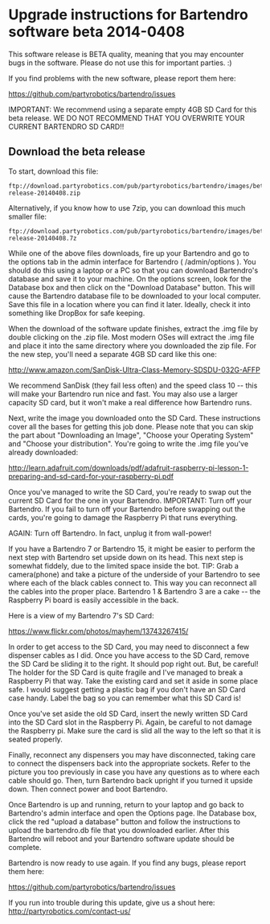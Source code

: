 Upgrade instructions for Bartendro software beta 2014-0408
==========================================================

This software release is BETA quality, meaning that you may encounter bugs in the software.
Please do not use this for important parties. :)

If you find problems with the new software, please report them here:

   https://github.com/partyrobotics/bartendro/issues

IMPORTANT: We recommend using a separate empty 4GB SD Card for this beta release. WE DO NOT
RECOMMEND THAT YOU OVERWRITE YOUR CURRENT BARTENDRO SD CARD!!

Download the beta release
-------------------------

To start, download this file:

    ftp://download.partyrobotics.com/pub/partyrobotics/bartendro/images/beta-release-20140408.zip

Alternatively, if you know how to use 7zip, you can download this much smaller file:

    ftp://download.partyrobotics.com/pub/partyrobotics/bartendro/images/beta-release-20140408.7z

While one of the above files downloads, fire up your Bartendro and go to the options tab
in the admin interface for Bartendro ( /admin/options ). You should do this using a laptop or a PC
so that you can download Bartendro's database and save it to your machine. On the options
screen, look for the Database box and then click on the "Download Database" button. This will cause
the Bartendro database file to be downloaded to your local computer. Save this file in a location
where you can find it later. Ideally, check it into something like DropBox for safe keeping.

When the download of the software update finishes, extract the .img file by double clicking on
the .zip file. Most modern OSes will extract the .img file and place it into the same directory
where you downloaded the zip file. For the new step, you'll need a separate 4GB SD card like
this one:

  http://www.amazon.com/SanDisk-Ultra-Class-Memory-SDSDU-032G-AFFP

We recommend SanDisk (they fail less often) and the speed class 10 -- this will make your Bartendro
run nice and fast. You may also use a larger capacity SD card, but it won't make a real difference 
how Bartendro runs.

Next, write the image you downloaded onto the SD Card. These instructions cover all the bases for
getting this job done. Please note that you can skip the part about "Downloading an Image", "Choose
your Operating System" and "Choose your distribution". You're going to write the .img file you've 
already downloaded:

  http://learn.adafruit.com/downloads/pdf/adafruit-raspberry-pi-lesson-1-preparing-and-sd-card-for-your-raspberry-pi.pdf

Once you've managed to write the SD Card, you're ready to swap out the current SD Card for the one
in your Bartendro. IMPORTANT: Turn off your Bartendro. If you fail to turn off your Bartendro before
swapping out the cards, you're going to damage the Raspberry Pi that runs everything. 

AGAIN: Turn off Bartendro. In fact, unplug it from wall-power!

If you have a Bartendro 7 or Bartendro 15, it might be easier to perform the next step with Bartendro
set upside down on its head. This next step is somewhat fiddely, due to the limited space inside the
bot.  TIP: Grab a camera(phone) and take a picture of the underside of your Bartendro to see where
each of the black cables connect to. This way you can reconnect all the cables into the proper place.
Bartendro 1 & Bartendro 3 are a cake -- the Raspberry Pi board is easily accessible in the back.

Here is a view of my Bartendro 7's SD Card:

   https://www.flickr.com/photos/mayhem/13743267415/

In order to get access to the SD Card, you may need to disconnect a few dispenser cables as I did. Once
you have access to the SD Card, remove the SD Card be sliding it to the right. It should pop right out. But,
be careful! The holder for the SD Card is quite fragile and I've managed to break a Raspberry Pi that way.
Take the existing card and set it aside in some place safe. I would suggest getting a plastic bag if you
don't have an SD Card case handy. Label the bag so you can remember what this SD Card is!

Once you've set aside the old SD Card, insert the newly written SD Card into the SD Card slot in the Raspberry
Pi. Again, be careful to not damage the Raspberry pi. Make sure the card is slid all the way to the left
so that it is seated properly.

Finally, reconnect any dispensers you may have disconnected, taking care to connect the dispensers
back into the appropriate sockets. Refer to the picture you too previously in case you have any questions
as to where each cable should go. Then, turn Bartendro back upright if you turned it upside down. Then connect 
power and boot Bartendro. 

Once Bartendro is up and running, return to your laptop and go back to Bartendro's admin interface and open
the Options page. Ihe Database box, click the red "upload a database" button and follow the instructions to
upload the bartendro.db file that you downloaded earlier. After this Bartendro will reboot and your Bartendro
software update should be complete.

Bartendro is now ready to use again. If you find any bugs, please report them here:

   https://github.com/partyrobotics/bartendro/issues

If you run into trouble during this update, give us a shout here: http://partyrobotics.com/contact-us/
